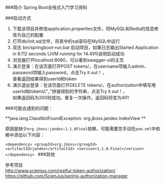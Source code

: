 ###简介
Spring Boot全栈式入门学习资料

###启动方式

 1. 下载该项目并修改application.properties文件，将MySQL和Redis的信息修改为自己的配置
 2. 打开db/init.sql文件，将其中的sql语句在MySQL中运行
 3. 双击 bin/springboot-run.bat 启动项目，如果日志输出Started Application in 8.112 seconds (JVM running for 14.491)说明启动成功
 4. 浏览器打开localhost:8080，可以看到swagger-ui的主页
 5. 演示登录：在该页面打开POST tokens/，在username项输入admin、password项输入password，点击Try it out！，    
    查看返回结果得到userId和token
 6. 演示退出登录：在该页面打开DELETE tokens/，在authorization中填写用userId和token以"_"拼接得到的字符串，点击Try it out！，  
    如果返回码为200则成功。重复一次操作，返回码将变为401

###可能会遇到的问题：

**java.lang.ClassNotFoundException: org.jboss.jandex.IndexView **

原因是缺少``org.jboss:jandex:1.1.0Final``依赖，可能需要您手动在`pom.xml`中依赖中添加以下内容：

``<dependency>
    <groupId>org.jboss</groupId>
    <artifactId>jandex</artifactId>
    <version>1.1.0.Final</version>
</dependency>
``
###其他

参考项目   
http://www.scienjus.com/restful-token-authorization/  
https://github.com/ScienJus/spring-authorization-manager